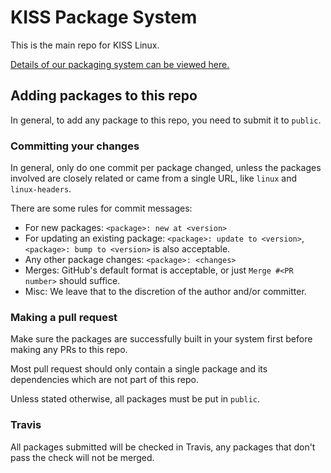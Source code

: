 # KISS Package System

This is the main repo for KISS Linux.

[Details of our packaging system can be viewed here.](https://kissx.github.io/pages/package-system)

## Adding packages to this repo

In general, to add any package to this repo, you need to submit it to
`public`.

### Committing your changes

In general, only do one commit per package changed, unless the packages involved are closely related or came from a single URL, like `linux` and `linux-headers`.

There are some rules for commit messages:

* For new packages: `<package>: new at <version>`
* For updating an existing package: `<package>: update to <version>`, `<package>: bump to <version>` is also acceptable.
* Any other package changes: `<package>: <changes>`
* Merges: GitHub's default format is acceptable, or just `Merge #<PR number>` should suffice.
* Misc: We leave that to the discretion of the author and/or committer.

### Making a pull request

Make sure the packages are successfully built in your system first before making any PRs to this repo.

Most pull request should only contain a single package and its dependencies which are not part of this repo.

Unless stated otherwise, all packages must be put in `public`.

### Travis

All packages submitted will be checked in Travis, any packages that don't pass the check will not be merged.
